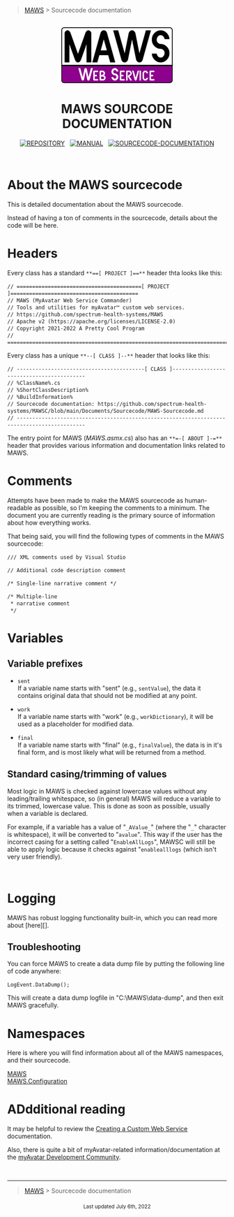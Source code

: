 > [MAWS][1] &gt; Sourcecode documentation

<br>
<div align="center">
  <img src="../../.github/Logos/maws-logo-web-service-512x256.png" alt="MAWS logo" width="256">
  <h1> 
    MAWS SOURCODE DOCUMENTATION
  </h1>

  [![REPOSITORY](https://img.shields.io/badge/REPOSITORY-550055?style=for-the-badge)][1]&nbsp;&nbsp;&nbsp;[![MANUAL](https://img.shields.io/badge/MANUAL-550055?style=for-the-badge)][3]&nbsp;&nbsp;&nbsp;[![SOURCECODE-DOCUMENTATION](https://img.shields.io/badge/SOURCECODE%20DOCUMENTATION-8e008e?style=for-the-badge)][2]

</div>
<br>

# About the MAWS sourcecode

This is detailed documentation about the MAWS sourcecode.

Instead of having a ton of comments in the sourcecode, details about the code will be here.

# Headers

Every class has a standard `**==[ PROJECT ]==**` header thta looks like this:
```
// ========================================[ PROJECT ]=========================================
// MAWS (MyAvatar Web Service Commander)
// Tools and utilities for myAvatar™ custom web services.
// https://github.com/spectrum-health-systems/MAWS
// Apache v2 (https://apache.org/licenses/LICENSE-2.0)
// Copyright 2021-2022 A Pretty Cool Program
// ============================================================================================
```

Every class has a unique `**--[ CLASS ]--**` header that looks like this:
```
// -----------------------------------------[ CLASS ]------------------------------------------
// %ClassName%.cs
// %ShortClassDescription%
// %BuildInformation%
// Sourcecode documentation: https://github.com/spectrum-health-systems/MAWSC/blob/main/Documents/Sourcecode/MAWS-Sourcecode.md
// --------------------------------------------------------------------------------------------
```

The entry point for MAWS (*MAWS.asmx.cs*) also has an `**=-[ ABOUT ]-=**` header that provides various information and documentation links related to MAWS. 

# Comments

Attempts have been made to make the MAWS sourcecode as human-readable as possible, so I'm keeping the comments to a minimum. The document you are currently reading is the primary source of information about how everything works.

That being said, you will find the following types of comments in the MAWS sourcecode:
```
/// XML comments used by Visual Studio
```
```
// Additional code description comment
```
```
/* Single-line narrative comment */
```
```
/* Multiple-line  
 * narrative comment  
 */
```

# Variables

## Variable prefixes

* `sent`  
If a variable name starts with "sent" (e.g., `sentValue`), the data it contains original data that should not be modified at any point.

* `work`  
If a variable name starts with "work" (e.g., `workDictionary`), it will be used as a placeholder for modified data. 

* `final`  
If a variable name starts with "final" (e.g., `finalValue`), the data is in it's final form, and is most likely what will be returned from a method.

##  Standard casing/trimming of values

Most logic in MAWS is checked against lowercase values without any leading/trailing whitespace, so (in general) MAWS will reduce a variable to its trimmed, lowercase value. This is done as soon as possible, usually when a variable is declared.

For example, if a variable has a value of "`_AValue_`" (where the "`_`" character is whitespace), it will be converted to "`avalue`". This way if the user has the incorrect casing for a setting called "`EnableAllLogs`", MAWSC will still be able to apply logic because it checks against "`enablealllogs` (which isn't very user friendly).

<br>

# Logging

MAWS has robust logging functionality built-in, which you can read more about [here][].

## Troubleshooting

You can force MAWS to create a data dump file by putting the following line of code anywhere:
```
LogEvent.DataDump();
```
This will create a data dump logfile in "C:\MAWS\data-dump\", and then exit MAWS gracefully.

# Namespaces

Here is where you will find information about all of the MAWS namespaces, and their sourcecode.

[MAWS][4]  
[MAWS.Configuration][5]

# ADdditional reading

It may be helpful to review the [Creating a Custom Web Service](
https://github.com/myAvatar-Development-Community/document-creating-a-custom-web-service) documentation.

Also, there is quite a bit of myAvatar-related information/documentation at the [myAvatar Development Community](https://github.com/myAvatar-Development-Community/).

<br>

***

> [MAWS][1] &gt; Sourcecode documentation

[1]: https://github.com/spectrum-health-systems/MAWS
[2]: ../Sourcecode/MAWS-Sourcecode.md
[3]: ../Manual/MAWS-Manual.md
[4]: ../Sourcecode/MAWS.md
[5]: ../Sourcecode/MAWS.Configuration.md

<div align="center">
  <sub>
    Last updated July 6th, 2022
  </sub>
<br>